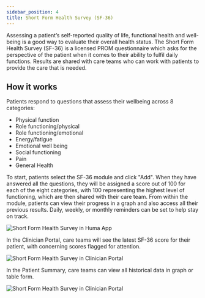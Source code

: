 ```yaml
---
sidebar_position: 4
title: Short Form Health Survey (SF-36)
---
```


Assessing a patient’s self-reported quality of life, functional health and well-being is a good way to evaluate their overall health status. The Short Form Health Survey (SF-36) is a licensed PROM questionnaire which asks for the perspective of the patient when it comes to their ability to fulfil daily functions. Results are shared with care teams who can work with patients to provide the care that is needed.

## How it works 

Patients respond to questions that assess their wellbeing across 8 categories:
- Physical function
- Role functioning/physical
- Role functioning/emotional
- Energy/fatigue
- Emotional well being
- Social functioning 
- Pain
- General Health

To start, patients select the SF-36 module and click "Add". When they have answered all the questions, they will be assigned a score out of 100 for each of the eight categories, with 100 representing the highest level of functioning, which are then shared with their care team. From within the module, patients can view their progress in a graph and also access all their previous results. Daily, weekly, or monthly reminders can be set to help stay on track.

![Short Form Health Survey in Huma App ](./assets/short-form-health-survey.png)

In the Clinician Portal, care teams will see the latest SF-36 score for their patient, with concerning scores flagged for attention.

![Short Form Health Survey in Clinician Portal ](./assets/cp-patient-list-sf-36.png)

In the Patient Summary, care teams can view all historical data in graph or table form.

![Short Form Health Survey in Clinician Portal ](./assets/cp-patient-summary-sf-36.png)
